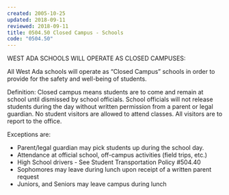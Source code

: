 ```yaml
---
created: 2005-10-25
updated: 2018-09-11
reviewed: 2018-09-11
title: 0504.50 Closed Campus - Schools
code: "0504.50"
---
```


WEST ADA SCHOOLS WILL OPERATE AS CLOSED CAMPUSES:

All West Ada schools will operate as “Closed Campus” schools in order to provide for the safety and well-being of students.

Definition: Closed campus means students are to come and remain at school until dismissed by school officials. School officials will not release students during the day without written permission from a parent or legal guardian. No student visitors are allowed to attend classes. All visitors are to report to the office.

Exceptions are:

- Parent/legal guardian may pick students up during the school day.
- Attendance at official school, off-campus activities (field trips, etc.)
- High School drivers - See Student Transportation Policy #504.40
- Sophomores may leave during lunch upon receipt of a written parent request
- Juniors, and Seniors may leave campus during lunch

